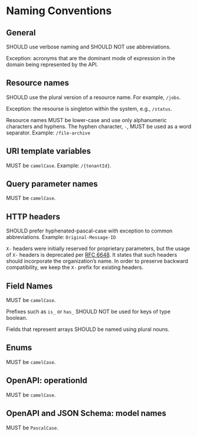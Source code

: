 # Naming Conventions

## General

SHOULD use verbose naming and SHOULD NOT use abbreviations.

Exception: acronyms that are the dominant mode of expression in the domain being represented by the API.


## Resource names

SHOULD use the plural version of a resource name. For example, `/jobs`.

Exception: the resourse is singleton within the system, e.g., `/status`.

Resource names MUST be lower-case and use only alphanumeric characters and hyphens. The hyphen character, `-`, MUST be used as a word separator. Example: `/file-archive`


## URI template variables

MUST be `camelCase`. Example: `/{tenantId}`.


## Query parameter names

MUST be `camelCase`.


## HTTP headers

SHOULD prefer hyphenated-pascal-case with exception to common abbreviations. Example: `Original-Message-ID`


`X-` headers were initially reserved for proprietary parameters, but the usage of `X-` headers is deprecated per [RFC 6648](https://tools.ietf.org/html/rfc6648). It states that such headers should incorporate the organization’s name. In order to preserve backward compatibility, we keep the `X-` prefix for existing headers.


## Field Names

MUST be `camelCase`.

Prefixes such as `is_` or `has_` SHOULD NOT be used for keys of type boolean.

Fields that represent arrays SHOULD be named using plural nouns.


## Enums

MUST be `camelCase`.


## OpenAPI: operationId

MUST be `camelCase`.


## OpenAPI and JSON Schema: model names

MUST be `PascalCase`.
